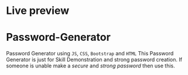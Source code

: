 # Live preview

# Password-Generator

Password Generator using `JS`, `CSS`, `Bootstrap` and `HTML`
This Password Generator is just for Skill Demonstration and strong password creation.
If someone is unable make a _secure_ and _strong password_ then use this.



